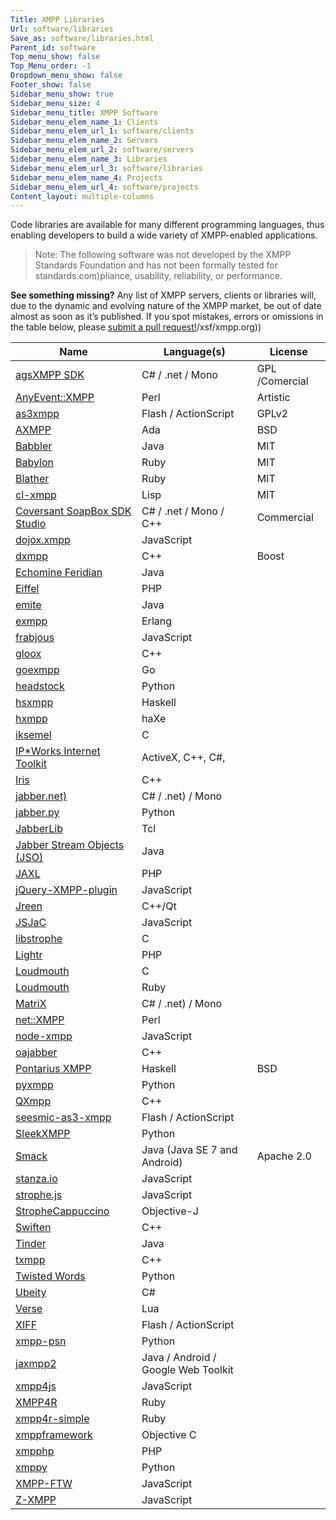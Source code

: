 ```yaml
---
Title: XMPP Libraries
Url: software/libraries
Save_as: software/libraries.html
Parent_id: software
Top_menu_show: false
Top_Menu_order: -1
Dropdown_menu_show: false
Footer_show: false
Sidebar_menu_show: true
Sidebar_menu_size: 4
Sidebar_menu_title: XMPP Software
Sidebar_menu_elem_name_1: Clients
Sidebar_menu_elem_url_1: software/clients
Sidebar_menu_elem_name_2: Servers
Sidebar_menu_elem_url_2: software/servers
Sidebar_menu_elem_name_3: Libraries
Sidebar_menu_elem_url_3: software/libraries
Sidebar_menu_elem_name_4: Projects
Sidebar_menu_elem_url_4: software/projects
Content_layout: multiple-columns
---
```


Code libraries are available for many different programming languages, thus enabling developers to build a wide variety of XMPP-enabled applications.

> Note: The following software was not developed by the XMPP Standards Foundation and has not been formally tested for standards.com)pliance, usability, reliability, or performance.

__See something missing?__ Any list of XMPP servers, clients or libraries will, due to the dynamic and evolving nature of the XMPP market, be out of date almost as soon as it’s published. If you spot mistakes, errors or omissions in the table below, please [submit a pull request!](https://github.com)/xsf/xmpp.org))

| Name                                          | Language(s)                         | License          |
|-------------------------------------------------------|-------------------------------------|------------------|
| [agsXMPP SDK](http://ag-software.net)           | C# / .net / Mono                    | GPL /Comercial |
| [AnyEvent::XMPP](http://ta-sa.org)                 | Perl                                | Artistic         |
| [as3xmpp](http://code.google.com)           | Flash / ActionScript                | GPLv2            |
| [AXMPP](http://orge.ada-ru.org)          | Ada                                 | BSD              |
| [Babbler](http://babbler-xmpp.blogspot.de)  | Java                                | MIT              |
| [Babylon](http://github.com)                | Ruby                                | MIT              |
| [Blather](http://adhearsion.com)            | Ruby                                | MIT              |
| [cl-xmpp](http://common-lisp.net)           | Lisp                                | MIT              |
| [Coversant SoapBox SDK Studio](http://coversant.com)             | C# / .net / Mono / C++              |Commercial |
| [dojox.xmpp](http://Website)                   | JavaScript                          |                  |
| [dxmpp](http://Website)                   | C++                                 | Boost            |
| [Echomine Feridian](http://Website)                   | Java                                |                  |
| [Eiffel](http://Website)                   | PHP                                 |                  |
| [emite](http://github.com)                | Java                                |                  |
| [exmpp](http://exmpp.org)                 | Erlang                              |                  |
| [frabjous](http://github.com)                | JavaScript                          |                  |
| [gloox](http://camaya.net)                | C++                                 |                  |
| [goexmpp](http://code.google.com)           | Go                                  |                  |
| [headstock](http://Website)                   | Python                              |                  |
| [hsxmpp](http://חנוך.se)                   | Haskell                             |                  |
| [hxmpp](http://hxmpp.disktree.net)        | haXe                                |                  |
| [iksemel](http://code.google.com)           | C                                   |                  |
| [IP*Works Internet Toolkit](https://www.nsoftware.com/ipworks/)                             | ActiveX, C++, C#,                   |                  |
| [Iris](https://github.com/psi-im/iris)                   | C++                                 |                  |
| [jabber.net)](http://code.google.com)           | C# / .net) / Mono                    |                  |
| [jabber.py](http://Website)                   | Python                              |                  |
| [JabberLib](http://coccinella.im)             | Tcl                                 |                  |
| [Jabber Stream Objects (JSO)](http://Website)                   | Java                                |                  |
| [JAXL](http://code.google.com)           | PHP                                 |                  |
| [jQuery-XMPP-plugin](http://github.com)                | JavaScript                          |                  |
| [Jreen](http://qutim.org)                 | C++/Qt                              |                  |
| [JSJaC](http://github.com)                | JavaScript                          |                  |
| [libstrophe](http://strophe.im)                | C                                   |                  |
| [Lightr](http://code.google.com)           | PHP                                 |                  |
| [Loudmouth](http://Website)                   | C                                   |                  |
| [Loudmouth](http://Website)                   | Ruby                                |                  |
| [MatriX](http://ag-software.net)           | C# / .net) / Mono                    |       |
| [net::XMPP](http://Website)                   | Perl                                |                  |
| [node-xmpp](http://http://node-xmpp.org)      | JavaScript                          |                  |        
| [oajabber](http://Website)                   | C++                                 |                  |
| [Pontarius XMPP](http://github.com)                | Haskell                             | BSD              |
| [pyxmpp](http://Website)                   | Python                              |                  |
| [QXmpp](http://code.google.com)           | C++                                 |                  |
| [seesmic-as3-xmpp](http://code.google.com)           | Flash / ActionScript                |                  |
| [SleekXMPP](http://github.com)                | Python                              |                  |
| [Smack](http://igniterealtime.org)        | Java (Java SE 7 and Android)        | Apache 2.0       |
| [stanza.io](http://github.com)                | JavaScript                          |                  |
| [strophe.js](http://Website)                   | JavaScript                          |                  |
| [StropheCappuccino](http://github.com)                | Objective-J                         |                  |
| [Swiften](http://swift.im)                  | C++                                 |                  |
| [Tinder](http://igniterealtime.org)        | Java                                |                  |
| [txmpp](http://github.com)                | C++                                 |                  |
| [Twisted Words](http://twistedmatrix.com)         | Python                              |                  |
| [Ubeity](http://github.com)                | C#                                  |                  |
| [Verse](http://Website)                   | Lua                                 |                  |
| [XIFF](http://igniterealtime.org)        | Flash / ActionScript                |                  |
| [xmpp-psn](http://code.google.com)           | Python                              |                  |
| [jaxmpp2](http://Website)                   | Java / Android / Google Web Toolkit |                  |
| [xmpp4js](http://Website)                   | JavaScript                          |                  |
| [XMPP4R](http://Website)                   | Ruby                                |                  |
| [xmpp4r-simple](http://code.google.com)           | Ruby                                |                  |
| [xmppframework](http://github.com)                | Objective C                         |                  |
| [xmpphp](http://code.google.com)           | PHP                                 |                  |
| [xmppy](http://Website)                   | Python                              |                  |
| [XMPP-FTW](https://github.com/xmpp-ftw) | JavaScript                          |                  | 
| [Z-XMPP](http://ivan.vucica.net)           | JavaScript                          |                  |


